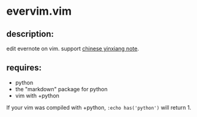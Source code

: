 # evervim.vim

## description:
edit evernote on vim. support [chinese yinxiang note](https://www.yinxiang.com/).

## requires:
* python
* the "markdown" package for python
* vim with +python

If your vim was compiled with +python, `:echo has('python')` will return 1.

